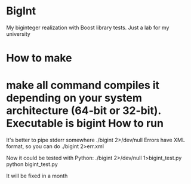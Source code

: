 BigInt
======

My biginteger realization with Boost library tests. Just a lab for my university

How to make
===
make all command compiles it depending on your system architecture (64-bit or 32-bit). Executable is bigint
How to run
===
It's better to pipe stderr somewhere
./bigint 2>/dev/null
Errors have XML format, so you can do
./bigint 2>err.xml

Now it could be tested with Python:
./bigint 2>/dev/null 1>bigint_test.py
python bigint_test.py

It will be fixed in a month
